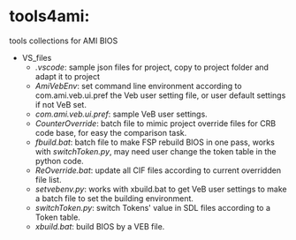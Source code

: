 # tools4ami:
tools collections for AMI BIOS
* VS_files 
  * *.vscode*: sample json files for project, copy to project folder and adapt it to project
  * *AmiVebEnv*: set command line environment according to com.ami.veb.ui.pref the Veb user setting file, or user default settings if not VeB set.
  * *com.ami.veb.ui.pref*: sample VeB user settings.
  * *CounterOverride*: batch file to mimic project override files for CRB code base, for easy the comparison task.
  * *fbuild.bat*: batch file to make FSP rebuild BIOS in one pass, works with *switchToken.py*, may need user change the token table in the python code.
  * *ReOverride.bat*: update all CIF files according to current overridden file list.
  * *setvebenv.py*: works with xbuild.bat to get VeB user settings to make a batch file to set the building environment.
  * *switchToken.py*: switch Tokens' value in SDL files according to a Token table.
  * *xbuild.bat*: build BIOS by a VEB file.